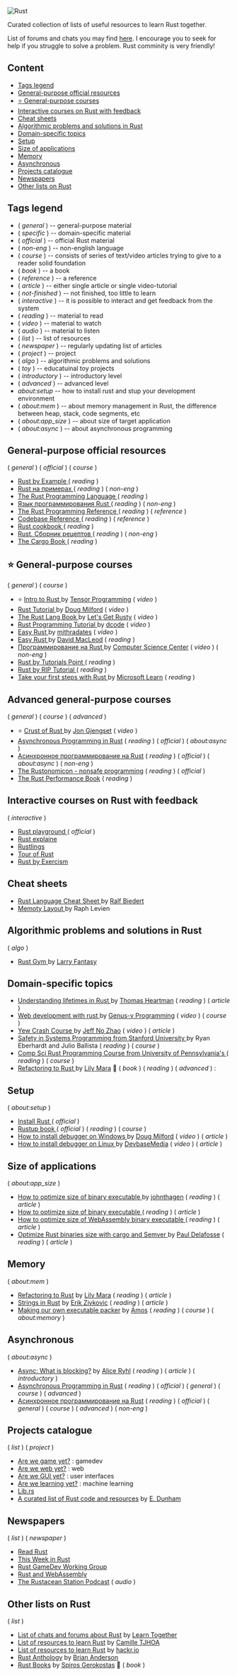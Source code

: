 ![Rust](./doc/img/logo/Logo2.jpg)

Curated collection of lists of useful resources to learn Rust together.

List of forums and chats you may find [here](https://github.com/Learn-Together-Pro/RustCommunity). I encourage you to seek for help if you struggle to solve a problem. Rust comminity is very friendly!

## Content

- [ Tags legend ](#tags-legend)
- [ General-purpose official resources ](#general-purpose-official-resources)
- [ :star: General-purpose courses ](#star-general-purpose-courses)
- [ Interactive courses on Rust with feedback ](#interactive-courses-on-rust-with-feedback)
- [ Cheat sheets ](#interactive-courses-on-rust-with-feedback)
- [ Algorithmic problems and solutions in Rust ](#algorithmic-problems-and-solutions-in-rust)
- [ Domain-specific topics ](#domain-specific-topics-on-rust)
- [ Setup ](#setup)
- [ Size of applications ](#size-of-applications)
- [ Memory ](#memory)
- [ Asynchronous ](#asynchronous)
- [ Projects catalogue ](#projects-catalogue)
- [ Newspapers ](#newspapers)
- [ Other lists on Rust ](#other-lists-on-rust)

## Tags legend

- ( _general_ ) -- general-purpose material
- ( _specific_ ) -- domain-specific material
- ( _official_ ) -- official Rust material
- ( _non-eng_ ) -- non-english language
- ( _course_ ) -- consists of series of text/video articles trying to give to a reader solid foundation
- ( _book_ ) -- a book
- ( _reference_ ) -- a reference
- ( _article_ ) -- either single article or single video-tutorial
- ( _not-finished_ ) -- not finished, too little to learn
- ( _interactive_ ) -- it is possible to interact and get feedback from the system
- ( _reading_ ) -- material to read
- ( _video_ ) -- material to watch
- ( _audio_ ) -- material to listen
- ( _list_ ) -- list of resources
- ( _newspaper_ ) -- regularly updating list of articles
- ( _project_ ) -- project
- ( _algo_ ) -- algorithmic problems and solutions
- ( _toy_ ) -- educatuinal toy projects
- ( _introductory_ ) -- introductory level
- ( _advanced_ ) -- advanced level
- _about:setup_ -- how to install rust and stup your development environment
- ( _about:mem_ ) -- about memory management in Rust, the difference between heap, stack, code segments, etc
- ( _about:app_size_ ) -- about size of target application
- ( _about:async_ ) -- about asynchronous programming

## General-purpose official resources

( _general_ ) ( _official_ ) ( _course_ )

- [ Rust by Example ](https://doc.rust-lang.org/rust-by-example/index.html) ( _reading_ )
- [ Rust на примерах ](https://doc.rust-lang.ru/stable/rust-by-example/) ( _reading_ ) ( _non-eng_ )
- [ The Rust Programming Language ](https://doc.rust-lang.org/book/ch00-00-introduction.html) ( _reading_ )
- [ Язык программирования Rust ](https://doc.rust-lang.ru/book/) ( _reading_ ) ( _non-eng_ )
- [ The Rust Programming Reference ](https://doc.rust-lang.org/book/ch00-00-introduction.html) ( _reading_ ) ( _reference_ )
- [ Codebase Reference ](https://doc.rust-lang.org/std/index.html) ( _reading_ ) ( _reference_ )
- [ Rust cookbook ](https://rust-lang-nursery.github.io/rust-cookbook/)( _reading_ )
- [ Rust. Сборник рецептов ](https://doc.rust-lang.ru/rust-cookbook/intro.html) ( _reading_ ) ( _non-eng_ )
- [ The Cargo Book ](https://doc.rust-lang.org/cargo/index.html) ( _reading_ )

## :star: General-purpose courses

( _general_ ) ( _course_ )

- :star: [ Intro to Rust ](https://www.youtube.com/playlist?list=PLJbE2Yu2zumDF6BX6_RdPisRVHgzV02NW) by [Tensor Programming](https://www.youtube.com/c/TensorProgramming) ( _video_ )
- [ Rust Tutorial ](https://www.youtube.com/playlist?list=PLLqEtX6ql2EyPAZ1M2_C0GgVd4A-_L4_5) by [Doug Milford](https://www.youtube.com/channel/UCmBgC0JN41HjyjAXfkdkp-Q) ( _video_ )
- [ The Rust Lang Book ](https://www.youtube.com/playlist?list=PLai5B987bZ9CoVR-QEIN9foz4QCJ0H2Y8) by [Let's Get Rusty](https://www.youtube.com/c/LetsGetRusty) ( _video_ )
- [ Rust Programming Tutorial ](https://www.youtube.com/playlist?list=PLVvjrrRCBy2JSHf9tGxGKJ-bYAN_uDCUL) by [dcode](https://www.youtube.com/c/dcode-software) ( _video_ )
- [ Easy Rust ](https://www.youtube.com/playlist?list=PLfllocyHVgsRwLkTAhG0E-2QxCf-ozBkk) by [mithradates](https://www.youtube.com/user/mithradates) ( _video_ )
- [ Easy Rust ](https://github.com/Dhghomon/easy_rust) by [David MacLeod](https://github.com/Dhghomon) ( _reading_ )
- [ Программирование на Rust ](https://www.youtube.com/playlist?list=PLlb7e2G7aSpTfhiECYNI2EZ1uAluUqE_e) by [Computer Science Center](https://www.youtube.com/c/CompscicenterRu) ( _video_ ) ( _non-eng_ )
- [ Rust by Tutorials Point ](https://www.tutorialspoint.com/rust/index.htm) ( _reading_ )
- [ Rust by RIP Tutorial ](https://riptutorial.com/rust) ( _reading_ )
- [ Take your first steps with Rust ](https://docs.microsoft.com/en-us/learn/paths/rust-first-steps/) by [Microsoft Learn](https://docs.microsoft.com/en-us/learn/) ( _reading_ )

## Advanced general-purpose courses

( _general_ ) ( _course_ ) ( _advanced_ )

- :star: [ Crust of Rust ](https://www.youtube.com/playlist?list=PLqbS7AVVErFiWDOAVrPt7aYmnuuOLYvOa) by [Jon Gjengset](https://www.youtube.com/c/JonGjengset) ( _video_ )
- [Asynchronous Programming in Rust](https://rust-lang.github.io/async-book/) ( _reading_ ) ( _official_ ) ( _about:async_ )
- [Асинхронное программирование на Rust](https://doc.rust-lang.ru/async-book/) ( _reading_ ) ( _official_ ) ( _about:async_ ) ( _non-eng_ )
- [The Rustonomicon - nonsafe programming](https://doc.rust-lang.org/nomicon/) ( _reading_ ) ( _official_ )
- [The Rust Performance Book](https://nnethercote.github.io/perf-book/introduction.html) ( _reading_ )

## Interactive courses on Rust with feedback

( _interactive_ )

- [ Rust playground ](https://play.rust-lang.org/) ( _official_ )
- [ Rust explaine ](https://jrvidal.github.io/explaine.rs/)
- [ Rustlings ](https://github.com/rust-lang/rustlings)
- [ Tour of Rust ](https://tourofrust.com/index.html)
- [ Rust by Exercism ](https://exercism.io/tracks/rust)

## Cheat sheets

- [ Rust Language Cheat Sheet ](https://cheats.rs/) by [Ralf Biedert](https://xr.io/)
- [ Memoty Layout ](./Cheatsheets.md#memory-layout) by Raph Levien

## Algorithmic problems and solutions in Rust

( _algo_ )

- [ Rust Gym ](https://github.com/warycat/rustgym) by [Larry Fantasy](https://github.com/warycat)

<!-- ## Educational projects

( _toy_ )

- [ Making our own executable packer ](https://fasterthanli.me/series/making-our-own-executable-packer) by [Amos](https://fasterthanli.me/about) ( _reading_ ) ( _course_ ) ( _about:memory_ )
- [ Build a language VM ](https://medium.com/iridium-vm) by [Fletcher Haynes](https://medium.com/@subnet_zero) ( _reading_ ) ( _course_ )
- [ Building a runtime reflection system for Rust ](https://www.osohq.com/post/rust-reflection-pt-1) by [OSO](https://www.osohq.com/)

-->

## Domain-specific topics

- [ Understanding lifetimes in Rust ](https://blog.logrocket.com/understanding-lifetimes-in-rust/) by [Thomas Heartman](https://blog.logrocket.com/author/thomasheartman/) ( _reading_ ) ( _article_ )
- [ Web development with rust ](https://www.youtube.com/playlist?list=PLECOtlti4Psr4hXVX5GuSvLKp0-RZjz93) by [Genus-v Programming](https://www.youtube.com/c/GenusvProgramming) ( _video_ ) ( _course_ )
- [ Yew Crash Course ](https://www.youtube.com/watch?v=lmLiMozWNGA) by [Jeff No Zhao](https://www.youtube.com/channel/UC6NPLaq5poP-CoLo3DPCC8w) ( _video_ ) ( _article_ )
- [ Safety in Systems Programming from Stanford University ](https://web.stanford.edu/class/cs110l/) by Ryan Eberhardt and Julio Ballista ( _reading_ ) ( _course_ )
- [ Comp Sci Rust Programming Course from University of Pennsylvania's ](http://cis198-2016s.github.io/schedule/) ( _reading_ ) ( _course_ )
- [ Refactoring to Rust ](https://livebook.manning.com/book/refactoring-to-rust/chapter-1/v-2/) by [Lily Mara](https://github.com/lily-mara) :blue_book: ( _book_ ) ( _reading_ ) ( _advanced_ ) :

## Setup

( _about:setup_ )

- [ Install Rust ](https://www.rust-lang.org/tools/install) ( _official_ )
- [ Rustup book ](https://rust-lang.github.io/rustup/) ( _official_ ) ( _reading_ ) ( _course_ )
- [ How to install debugger on Windows ](https://www.youtube.com/watch?v=f6tizikEMTk) by [Doug Milford](https://www.youtube.com/channel/UCmBgC0JN41HjyjAXfkdkp-Q) ( _video_ ) ( _article_ )
- [ How to install debugger on Linux ](https://www.youtube.com/watch?v=rarFePIdNoc) by [DevbaseMedia](https://www.youtube.com/channel/UCx6M2DGOBSOwj6-e-ToPPGw) ( _video_ ) ( _article_ )

## Size of applications

( _about:app_size_ )

- [ How to optimize size of binary executable ](https://github.com/johnthagen/min-sized-rust) by [johnthagen](https://github.com/johnthagen) ( _reading_ ) ( _article_ )
- [ How to optimize size of binary executable ](https://users.rust-lang.org/t/size-of-the-executable-binary-file-of-an-application/62160/7) ( _reading_ ) ( _article_ )
- [ How to optimize size of WebAssembly binary executable ](http://cliffle.com/blog/bare-metal-wasm/#help-i-need-trig-importing-functions-from-javascript) ( _reading_ ) ( _article_ )
- [ Optimize Rust binaries size with cargo and Semver ](https://oknozor.github.io/blog/optimize-rust-binary-size/) by [Paul Delafosse](https://oknozor.github.io/blog/) ( _reading_ ) ( _article_ )

## Memory

( _about:mem_ )

- [Refactoring to Rust](https://dev.to/ender_minyard/rust-visualized-the-stack-the-heap-and-pointers-a5c) by [Lily Mara](https://bes.github.io/) ( _reading_ ) ( _article_ )
- [Strings in Rust](https://bes.github.io/blog/rust-strings/) by [Erik Zivkovic](https://dev.to/ender_minyard) ( _reading_ ) ( _article_ )
- [Making our own executable packer](https://fasterthanli.me/series/making-our-own-executable-packer) by [Amos](https://fasterthanli.me/about) ( _reading_ ) ( _course_ ) ( _about:memory_ )

## Asynchronous

( _about:async_ )

- [Async: What is blocking?](https://ryhl.io/blog/async-what-is-blocking/) by [Alice Ryhl](https://ryhl.io/) ( _reading_ ) ( _article_ ) ( _introductory_ )
- [Asynchronous Programming in Rust](https://rust-lang.github.io/async-book/) ( _reading_ ) ( _official_ ) ( _general_ ) ( _course_ ) ( _advanced_ )
- [Асинхронное программирование на Rust](https://doc.rust-lang.ru/async-book/) ( _reading_ ) ( _official_ ) ( _general_ ) ( _course_ ) ( _advanced_ ) ( _non-eng_ )

## Projects catalogue

( _list_ ) ( _project_ )

- [Are we game yet?](https://arewegameyet.rs/) : gamedev
- [Are we web yet?](https://www.arewewebyet.org/) : web
- [Are we GUI yet?](http://www.areweguiyet.com/) : user interfaces
- [Are we learning yet?](http://www.arewelearningyet.com/) : machine learning
- [Lib.rs](https://lib.rs/)
- [A curated list of Rust code and resources](https://github.com/rust-unofficial/awesome-rust) by [E. Dunham](https://github.com/edunham)

## Newspapers

( _list_ ) ( _newspaper_ )

- [Read Rust](https://readrust.net/)
- [This Week in Rust](https://this-week-in-rust.org/)
- [Rust GameDev Working Group](https://gamedev.rs/)
- [Rust and WebAssembly](https://rustwasm.github.io/)
- [The Rustacean Station Podcast](https://rustacean-station.org/) ( _audio_ )

## Other lists on Rust

( _list_ )

- [List of chats and forums about Rust](https://github.com/Learn-Together-Pro/RustCommunity) by [Learn Together](https://github.com/Learn-Together-Pro)
- [List of resources to learn Rust](https://github.com/ctjhoa/rust-learning) by [Camille TJHOA](https://github.com/ctjhoa)
- [List of resources to learn Rust](https://hackr.io/tutorials/learn-rust) by [hackr.io](https://hackr.io/)
- [Rust Anthology](https://github.com/brson/rust-anthology/blob/master/master-list.md) by [Brian Anderson](https://github.com/brson)
- [Rust Books](https://github.com/sger/RustBooks) by [Spiros Gerokostas](https://github.com/sger) :blue_book: ( _book_ )
